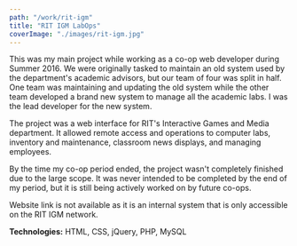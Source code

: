 ```yaml
---
path: "/work/rit-igm"
title: "RIT IGM LabOps"
coverImage: "./images/rit-igm.jpg"
---
```

This was my main project while working as a co-op web developer during Summer 2016. We were originally tasked to maintain an old system used by the department's academic advisors, but our team of four was split in half. One team was maintaining and updating the old system while the other team developed a brand new system to manage all the academic labs. I was the lead developer for the new system.

The project was a web interface for RIT's Interactive Games and Media department. It allowed remote access and operations to computer labs, inventory and maintenance, classroom news displays, and managing employees.

By the time my co-op period ended, the project wasn't completely finished due to the large scope. It was never intended to be completed by the end of my period, but it is still being actively worked on by future co-ops.

Website link is not available as it is an internal system that is only accessible on the RIT IGM network.

**Technologies:** HTML, CSS, jQuery, PHP, MySQL